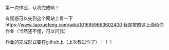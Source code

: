 第一次作业，认真完成呦！

有疑惑可以先到这个网站上看一下https://www.liaoxuefeng.com/wiki/1016959663602400   我是按照这上面给你作业（当然还不懂，可以问我）

作业的完成形式要在github上（上次教过你了）！！！
